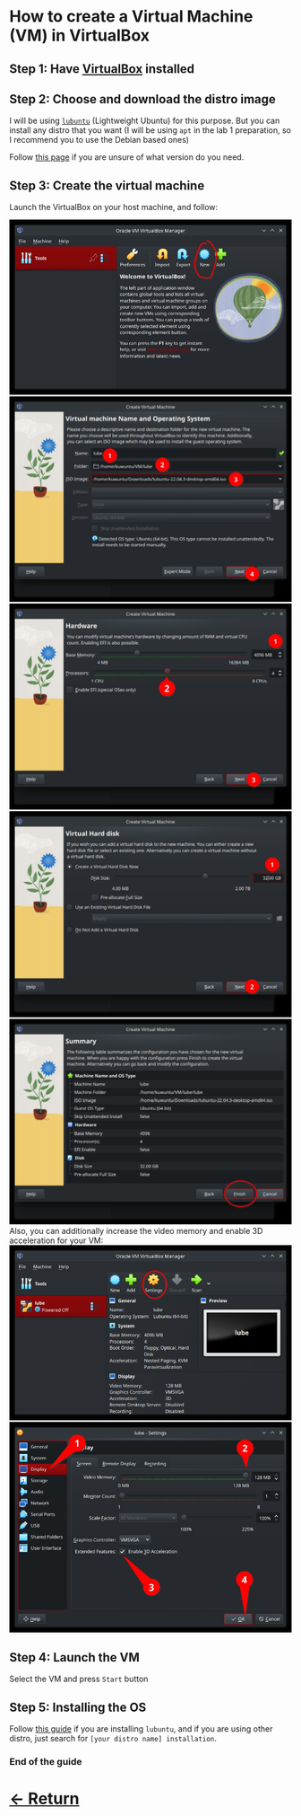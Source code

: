 # How to create a Virtual Machine (VM) in VirtualBox

## Step 1: Have [VirtualBox](https://www.virtualbox.org/wiki/Downloads) installed

## Step 2: Choose and download the distro image

I will be using [`lubuntu`](https://lubuntu.me) (Lightweight Ubuntu) for this purpose. But you can install any distro that you want (I will be using `apt` in the lab 1 preparation, so I recommend you to use the Debian based ones)

Follow [this page](https://manual.lubuntu.me/stable/1/1.1/retrieving_the_image.html) if you are unsure of what version do you need.

## Step 3: Create the virtual machine

Launch the VirtualBox on your host machine, and follow:

![New VM](img/vminst0.jpg)
![Name, Folder, and Image config](img/vminst1.jpg)
![RAM & CPU config](img/vminst2.jpg)
![VHD config](img/vminst3.jpg)
![Checkout](img/vminst4.jpg)
Also, you can additionally increase the video memory and enable 3D acceleration for your VM:
![Additional Setting](img/vminst5.jpg)
![enable VMem & 3D acceleration](img/vminst6.jpg)

## Step 4: Launch the VM
Select the VM and press `Start` button

## Step 5: Installing the OS
Follow [this guide](https://manual.lubuntu.me/stable/1/1.3/installation.html) if you are installing `lubuntu`, and if you are using other distro, just search for `[your distro name] installation`.
### End of the guide
# [<- Return](Lab1Solution.md)
